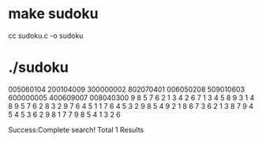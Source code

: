 # make sudoku
cc     sudoku.c   -o sudoku
# ./sudoku
005060104
200104009
300000002
802070401
006050208
509010603
600000005
400609007
008040300
9 8 5 7 6 2 1 3 4 
2 6 7 1 3 4 5 8 9 
3 1 4 8 9 5 7 6 2 
8 3 2 9 7 6 4 5 1 
1 7 6 4 5 3 2 9 8 
5 4 9 2 1 8 6 7 3 
6 2 1 3 8 7 9 4 5 
4 5 3 6 2 9 8 1 7 
7 9 8 5 4 1 3 2 6 

Success:Complete search!
Total 1 Results
